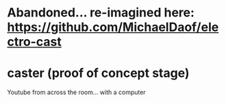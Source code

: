 # Abandoned... re-imagined here: https://github.com/MichaelDaof/electro-cast
# caster (proof of concept stage)
Youtube from across the room... with a computer
